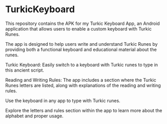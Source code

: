 # TurkicKeyboard
This repository contains the APK for my Turkic Keyboard App, an Android application that allows users to enable a custom keyboard with Turkic Runes.

The app is designed to help users write and understand Turkic Runes by providing both a functional keyboard and educational material about the runes.

Turkic Keyboard: Easily switch to a keyboard with Turkic runes to type in this ancient script.

Reading and Writing Rules: The app includes a section where the Turkic Runes letters are listed, along with explanations of the reading and writing rules.

Use the keyboard in any app to type with Turkic runes.

Explore the letters and rules section within the app to learn more about the alphabet and proper usage.
